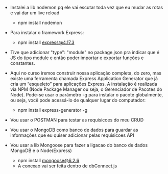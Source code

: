 - Instalei a lib nodemon pq ele vai escutar toda vez que eu mudar as rotas e vai dar um live reload
    - npm install nodemon 

- Para instalar o framework Express:
    - npm install express@4.17.3

- Tive que adicionar "type": "module" no package.json pra indicar que é JS do tipo module e então poder importar e exportar funções e constantes.


- Aqui no curso iremos construir nossa aplicação completa, do zero, mas existe uma ferramenta chamada Express Application Generator que já cria um “esqueleto” para aplicações Express. A instalação é realizada via NPM (Node Package Manager ou seja, o Gerenciador de Pacotes do Node). Pode-se usar o parâmetro -g para instalar o pacote globalmente, ou seja, você pode acessá-lo de qualquer lugar do computador:
    - npm install express-generator -g

- Vou usar o POSTMAN para testar as requisicoes do meu CRUD

- Vou usar o MongoDB como banco de dados para guardar as informações que eu quiser adicionar pelas requisicoes API

- Vou usar a lib Mongoose para fazer a ligacao do banco de dados MongoDB e o Node(Express)
    - npm install mongoose@6.2.6
    - A conexao vai ser feita dentro de dbConnect.js
